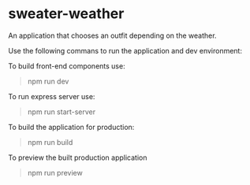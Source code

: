 # sweater-weather

An application that chooses an outfit depending on the weather.

Use the following commans to run the application and dev environment:

To build front-end components use:

> npm run dev

To run express server use:

> npm run start-server

To build the application for production:

> npm run build

To preview the built production application

> npm run preview
